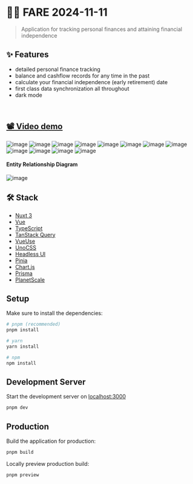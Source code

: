 # 🫰🏻 FARE 2024-11-11



 
> Application for tracking personal finances and attaining financial independence

## ✨ Features
- detailed personal finance tracking
- balance and cashflow records for any time in the past
- calculate your financial independence (early retirement) date
- first class data synchronization all throughout
- dark mode

&nbsp;

## [📽️ Video demo](https://drive.google.com/file/d/15wkuFIvCjfg-rfZm0Jxr3bnCPU8-GzcQ/view?usp=sharing)

![image](https://user-images.githubusercontent.com/46557266/209006464-3c145f1f-9c7e-4636-bbde-05b4c1eb0969.png)
![image](https://user-images.githubusercontent.com/46557266/209006448-15a74861-0de2-46b2-8e82-a90c70425c3d.png)
![image](https://user-images.githubusercontent.com/46557266/209006391-62e3d8b6-9464-49b1-be68-ce2ba7771285.png)
![image](https://user-images.githubusercontent.com/46557266/209007578-23474e1a-b669-499a-839a-ce3b4102a605.png)
![image](https://user-images.githubusercontent.com/46557266/209006616-ba511829-3315-4590-85c5-18e2c524368e.png)
![image](https://user-images.githubusercontent.com/46557266/209006653-a83424cf-e6c6-44f4-b53e-56951a8233d9.png)
![image](https://user-images.githubusercontent.com/46557266/209006547-87872059-9826-412d-a2a8-6304e1351863.png)
![image](https://user-images.githubusercontent.com/46557266/209006574-d9702a91-c9b1-42d7-99f3-34111b84e0ff.png)
![image](https://user-images.githubusercontent.com/46557266/209008598-9e877154-1e59-4ee9-b8b3-8c07ca6d7172.png)
![image](https://user-images.githubusercontent.com/46557266/209007812-ba12ada9-769f-4dcd-a6a3-cf81fc905c30.png)
![image](https://user-images.githubusercontent.com/46557266/209007841-4a4731c9-59b9-4ebb-9be0-49decb8c16cf.png)
![image](https://user-images.githubusercontent.com/46557266/209007885-4cc2b6a0-586f-407f-a444-e372de89f86c.png)


#### Entity Relationship Diagram
![image](https://user-images.githubusercontent.com/46557266/209007745-9637b23e-1676-4e71-b7be-db6ecdae6b7f.png)


## 🛠️ Stack

- [Nuxt 3](https://nuxt.com/)
- [Vue](https://vuejs.org/)
- [TypeScript](https://www.typescriptlang.org/)
- [TanStack Query](https://tanstack.com/query/v4)
- [VueUse](https://vueuse.org/)
- [UnoCSS](https://github.com/unocss/unocss)
- [Headless UI](https://headlessui.com/)
- [Pinia](https://pinia.vuejs.org/)
- [Chart.js](https://www.chartjs.org/)
- [Prisma](https://www.prisma.io/)
- [PlanetScale](https://planetscale.com/)


## Setup

Make sure to install the dependencies:

```bash
# pnpm (recommended)
pnpm install

# yarn
yarn install

# npm
npm install
```

## Development Server

Start the development server on [localhost:3000](http://localhost:3000)

```zsh
pnpm dev
```

## Production

Build the application for production:

```zsh
pnpm build
```

Locally preview production build:

```zsh
pnpm preview
```

